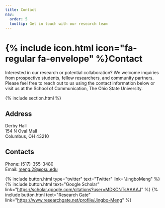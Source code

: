 ```yaml
---
title: Contact
nav:
  order: 5
  tooltip: Get in touch with our research team
---
```


# {% include icon.html icon="fa-regular fa-envelope" %}Contact

Interested in our research or potential collaboration? We welcome inquiries from prospective students, fellow researchers, and community partners. Please feel free to reach out to us using the contact information below or visit us at the School of Communication, The Ohio State University.

{% include section.html %}

## Address

Derby Hall  
154 N Oval Mall  
Columbus, OH 43210

## Contacts

Phone: (517)-355-3480  
Email: meng.28@osu.edu


{%
  include button.html
  type="twitter"
  text="Twitter"
  link="JingboMeng"
%}
{%
  include button.html
  text="Google Scholar"
  link="https://scholar.google.com/citations?user=MDKCNTsAAAAJ"
%}
{%
  include button.html
  text="Research Gate"
  link="https://www.researchgate.net/profile/Jingbo-Meng"
%}
<!-- {%
  include button.html
  type="address"
  text="Find us on Google Maps"
  tooltip="Our location on Google Maps"
  link="https://www.google.com/maps/place/School+of+Communication,+The+Ohio+State+University/@40.0012844,-83.0161545,17z/"
%} -->
